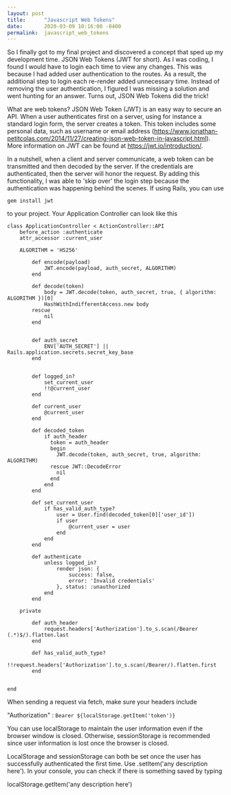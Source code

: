 ```yaml
---
layout: post
title:      "Javascript Web Tokens"
date:       2020-03-09 10:16:00 -0400
permalink:  javascript_web_tokens
---
```



So I finally got to my final project and discovered a concept that sped up my development time.  JSON Web Tokens (JWT for short).  As I was coding, I found I would have to login each time to view any changes.  This was because I had added user authentication to the routes.  As a result, the additional step to login  each re-render added unnecessary time.  Instead of removing the user authentication, I figured I was missing a solution and went hunting for an answer.  Turns out, JSON Web Tokens did the trick!

What are web tokens? JSON Web Token (JWT) is an easy way to secure an API. When a user authenticates first on a server, using for instance a standard login form, the server creates a token. This token includes some personal data, such as username or email address (https://www.jonathan-petitcolas.com/2014/11/27/creating-json-web-token-in-javascript.html).  More information on JWT can be found at https://jwt.io/introduction/.  

In a nutshell, when a client and server communicate, a web token can be transmitted and then decoded by the server.  If the credentials are authenticated, then the server will honor the request.  By adding this functionality, I was able to 'skip over' the login step because the authentication was happening behind the scenes.  If using Rails, you can use 

`gem install jwt`

to your project. Your Application Controller can look like this

```
class ApplicationController < ActionController::API 
    before_action :authenticate
    attr_accessor :current_user

    ALGORITHM = 'HS256'

        def encode(payload)
            JWT.encode(payload, auth_secret, ALGORITHM)
        end

        def decode(token)
            body = JWT.decode(token, auth_secret, true, { algorithm: ALGORITHM })[0]
            HashWithIndifferentAccess.new body
        rescue
            nil
        end
    

        def auth_secret
            ENV['AUTH_SECRET'] || Rails.application.secrets.secret_key_base
        end
    

        def logged_in?
            set_current_user
            !!@current_user
        end 

        def current_user
            @current_user 
        end

        def decoded_token
            if auth_header
              token = auth_header
              begin
                JWT.decode(token, auth_secret, true, algorithm: ALGORITHM) 
              rescue JWT::DecodeError
                nil
              end
            end
        end
    
        def set_current_user
            if has_valid_auth_type?
                user = User.find(decoded_token[0]['user_id'])
                if user 
                    @current_user = user 
                end 
            end 
        end 

        def authenticate
            unless logged_in?
                render json: {
                    success: false,
                    error: 'Invalid credentials'
                }, status: :unauthorized
            end 
        end 

    private 

        def auth_header 
            request.headers['Authorization'].to_s.scan(/Bearer (.*)$/).flatten.last
        end 

        def has_valid_auth_type?
            !!request.headers['Authorization'].to_s.scan(/Bearer/).flatten.first
        end 

    
end
```

When sending a request via fetch, make sure your headers include  
          
"Authorization" : `Bearer ${localStorage.getItem('token')}`

You can use localStorage to maintain the user information even if the browser window is closed.  Otherwise, sessionStorage is recommended since user information is lost once the browser is closed.  

LocalStorage and sessionStorage can both be set once the user has successfully authenticated the first time.  Use .setItem('any description here'). In your console, you can check if there is something saved by typing 

localStorage.getItem('any description here')



			
          
